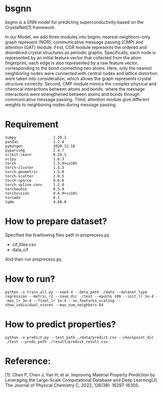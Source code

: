 # bsgnn
bsgnn is a GNN model for predicting superconductivity based on the CrystalNet[1] framework.

In our Model, we add three modules into bsgnn: nearest-neighbors-only graph represent (NGR), communicative message passing (CMP) and attention (GAT) module. First, CGR module represents the ordered and disordered crystal structures as periodic graphs. Specifically, each node is represented by an initial feature vector that collected from the atom fingerprint, each edge is also represented by a raw feature vector, corresponding to the bond connecting two atoms. Here, only the nearest neighboring nodes were connected with central nodes and lattice distortion were taken into consideration, which allows the graph represents crystal structure correctly. Second, CMP module mimics the complex physical and chemical interactions between atoms and bonds. where the message interactions were strengthened between atoms and bonds through communicative message passing. Third, attention module give different weights to neighboring nodes during message passing. 


# Requirement
```
numpy                 1.20.2
pandas                1.2.4
pymatgen              2020.12.18
pyparsing             2.4.7
scikit-learn          0.24.1
scipy                 1.6.3
torch                 1.5.0+cu101
torch-cluster         1.5.5
torch-geometric       1.5.0
torch-scatter         2.0.5
torch-sparse          0.6.6
torch-spline-conv     1.2.0
torchaudio            0.5.0
torchvision           0.6.0+cu101
tornado               6.1
tqdm                  4.60.0
```
# How to prepare dataset?
Specified the fowllowing files path in proprecess.py
- cif_files.csv
- data_cif


And then run proprecess.py.

# How to run?
```
python -u train_all.py --seed 4 --data_path ./data --dataset_type regression --metric r2 --save_dir ./test --epochs 100 --init_lr 1e-4 --max_lr 3e-4 --final_lr 1e-4 --no_features_scaling --show_individual_scores --max_num_neighbors 64
```
# How to predict properties?
```
python -u predict.py --test_path ./data/predict.csv --checkpoint_dir ./test --preds_path ./result/predict_result.csv
```
# Reference:
[1]. Chen P, Chen J, Yan H, et al. Improving Material Property Prediction by Leveraging the Large-Scale Computational Database and Deep Learning[J]. The Journal of Physical Chemistry C, 2022, 126(38): 16297-16305.
